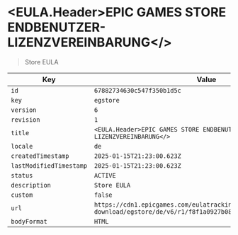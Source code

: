 # <EULA.Header>EPIC GAMES STORE ENDBENUTZER-LIZENZVEREINBARUNG</>

> Store EULA

| Key | Value |
| --- | ----- |
| `id` | `67882734630c547f350b1d5c` |
| `key` | `egstore` |
| `version` | `6` |
| `revision` | `1` |
| `title` | `<EULA.Header>EPIC GAMES STORE ENDBENUTZER-LIZENZVEREINBARUNG</>` |
| `locale` | `de` |
| `createdTimestamp` | `2025-01-15T21:23:00.623Z` |
| `lastModifiedTimestamp` | `2025-01-15T21:23:00.623Z` |
| `status` | `ACTIVE` |
| `description` | `Store EULA` |
| `custom` | `false` |
| `url` | `https://cdn1.epicgames.com/eulatracking-download/egstore/de/v6/r1/f8f1a0927b082ea866c539e74ea70793.pdf` |
| `bodyFormat` | `HTML` |
